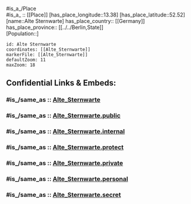 ﻿---
confidential: public
isDeleted: false
location:
- 52.52
- 13.38
mapmarker: city
mapzoom:
- 7
- 12
SpocWebEntityId: 28767
tags:
- geo/City
type: City
---

#is_a_/Place  
#is_a_ :: [[Place]] 
[has_place_longitude::13.38] 
[has_place_latitude::52.52] 
[name::Alte Sternwarte] 
has_place_country:: [[Germany]]  
has_place_province:: [[../../Berlin,State]]  
[Population::] 



```leaflet
id: Alte Sternwarte
coordinates: [[Alte_Sternwarte]] 
markerFile: [[Alte_Sternwarte]] 
defaultZoom: 11 
maxZoom: 18
```


## Confidential Links & Embeds: 

### #is_/same_as :: [Alte_Sternwarte](Alte_Sternwarte.md) 

### #is_/same_as :: [Alte_Sternwarte.public](/_public/Earth/Continent/Europe/Europe~Central/Germany/Germany~West/State~Berlin/cities~Berlin/Alte_Sternwarte.public.md) 

### #is_/same_as :: [Alte_Sternwarte.internal](/_internal/Earth/Continent/Europe/Europe~Central/Germany/Germany~West/State~Berlin/cities~Berlin/Alte_Sternwarte.internal.md) 

### #is_/same_as :: [Alte_Sternwarte.protect](/_protect/Earth/Continent/Europe/Europe~Central/Germany/Germany~West/State~Berlin/cities~Berlin/Alte_Sternwarte.protect.md) 

### #is_/same_as :: [Alte_Sternwarte.private](/_private/Earth/Continent/Europe/Europe~Central/Germany/Germany~West/State~Berlin/cities~Berlin/Alte_Sternwarte.private.md) 

### #is_/same_as :: [Alte_Sternwarte.personal](/_personal/Earth/Continent/Europe/Europe~Central/Germany/Germany~West/State~Berlin/cities~Berlin/Alte_Sternwarte.personal.md) 

### #is_/same_as :: [Alte_Sternwarte.secret](/_secret/Earth/Continent/Europe/Europe~Central/Germany/Germany~West/State~Berlin/cities~Berlin/Alte_Sternwarte.secret.md)

